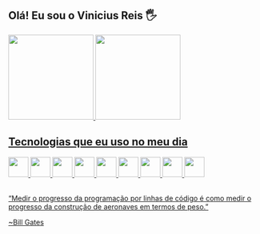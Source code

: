 ## Olá! Eu sou o Vinicius Reis 🖐️
<a href="https://github.com/vinirteuber">
  <img height="170em" src="https://github-readme-stats.vercel.app/api?username=vinirteuber&show_icons=true&theme=tokyonight&include_all_commits=true&count_private=true"/>
  <img height="170em" src="https://github-readme-stats.vercel.app/api/top-langs/?username=vinirteuber&layout=compact&langs_count=7&theme=tokyonight"/>


## Tecnologias que eu uso no meu dia

<div>
 <img src="https://cdn.jsdelivr.net/gh/devicons/devicon/icons/html5/html5-plain-wordmark.svg" width="40" height="40"/>
 
  <img src="https://cdn.jsdelivr.net/gh/devicons/devicon/icons/css3/css3-original.svg" width="40" height="40" />
 
 <img src="https://cdn.jsdelivr.net/gh/devicons/devicon/icons/sass/sass-original.svg"  width="40" height="40"/>
  
  
  <img src="https://cdn.jsdelivr.net/gh/devicons/devicon/icons/javascript/javascript-original.svg" width="40" height="40"/>
 
  <img src="https://cdn.jsdelivr.net/gh/devicons/devicon/icons/python/python-original.svg" width="40" height="40" />
 
  <img src="https://cdn.jsdelivr.net/gh/devicons/devicon/icons/vuejs/vuejs-original-wordmark.svg" width="40" height="40" />
  
  <img src="https://cdn.jsdelivr.net/gh/devicons/devicon/icons/react/react-original.svg" width="40" height="40" />

  <img src="https://cdn.jsdelivr.net/gh/devicons/devicon/icons/mysql/mysql-original.svg" width="40" height="40" />
 
  <img src="https://cdn.jsdelivr.net/gh/devicons/devicon/icons/django/django-plain.svg" width="40" height="40"/>
  

 
 </div>
 <br/>
 
 


“Medir o progresso da programação por linhas de código é como medir o progresso da construção de aeronaves em termos de peso.”

~Bill Gates

 
